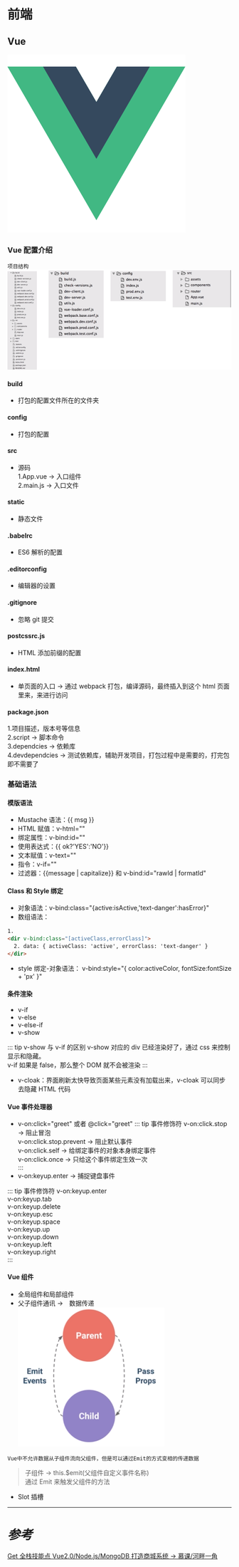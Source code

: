 # 前端

## Vue

![Vuelogo](../.vuepress/public/vuelogo.png)

### Vue 配置介绍

`项目结构`
![Vue配置图](../.vuepress/public/vuepeizhitu.jpg)

#### build

- 打包的配置文件所在的文件夹

#### config

- 打包的配置

#### src

- 源码<br>
  1.App.vue -> 入口组件<br>
  2.main.js -> 入口文件<br>

#### static

- 静态文件

#### .babelrc

- ES6 解析的配置

#### .editorconfig

- 编辑器的设置

#### .gitignore

- 忽略 git 提交

#### postcssrc.js

- HTML 添加前缀的配置

#### index.html

- 单页面的入口 -> 通过 webpack 打包，编译源码，最终插入到这个 html 页面里来，来进行访问

#### package.json<br>

1.项目描述，版本号等信息<br>
2.script -> 脚本命令<br>
3.dependcies -> 依赖库<br>
4.devdependcies -> 测试依赖库，辅助开发项目，打包过程中是需要的，打完包即不需要了<br>

### 基础语法

#### 模版语法

- Mustache 语法：{{ msg }}
- HTML 赋值：v-html=""
- 绑定属性：v-bind:id=""
- 使用表达式：{{ ok?'YES':'NO'}}
- 文本赋值：v-text=""
- 指令：v-if=""
- 过滤器：{{message | capitalize}} 和 v-bind:id="rawId | formatId"

#### Class 和 Style 绑定

- 对象语法：v-bind:class="{active:isActive,'text-danger':hasError}"
- 数组语法：

```html
1.
<dir v-bind:class="[activeClass,errorClass]">
  2. data: { activeClass: 'active', errorClass: 'text-danger' }
</dir>
```

- style 绑定-对象语法： v-bind:style="{ color:activeColor, fontSize:fontSize + 'px' }"

#### 条件渲染

- v-if
- v-else
- v-else-if
- v-show

::: tip v-show 与 v-if 的区别
v-show 对应的 div 已经渲染好了，通过 css 来控制显示和隐藏。<br>
v-if 如果是 false，那么整个 DOM 就不会被渲染
:::

- v-cloak：界面刷新太快导致页面某些元素没有加载出来，v-cloak 可以同步去隐藏 HTML 代码

#### Vue 事件处理器

- v-on:click="greet" 或者 @click="greet"
  ::: tip 事件修饰符
  v-on:click.stop -> 阻止冒泡<br>
  v-on:click.stop.prevent -> 阻止默认事件<br>
  v-on:click.self -> 给绑定事件的对象本身绑定事件<br>
  v-on:click.once -> 只给这个事件绑定生效一次<br>
  :::
- v-on:keyup.enter -> 捕捉键盘事件

::: tip 事件修饰符
v-on:keyup.enter<br>
v-on:keyup.tab<br>
v-on:keyup.delete<br>
v-on:keyup.esc<br>
v-on:keyup.space<br>
v-on:keyup.up<br>
v-on:keyup.down<br>
v-on:keyup.left<br>
v-on:keyup.right<br>
:::

#### Vue 组件

- 全局组件和局部组件
- 父子组件通讯 ->　数据传递
  ![Vue父子组件通讯](../.vuepress/public/vuefuzizujiantongxin.jpg)

`Vue中不允许数据从子组件流向父组件，但是可以通过Emit的方式变相的传递数据`

> 子组件 -> this.\$emit(父组件自定义事件名称) <br>
> 通过 Emit 来触发父组件的方法

- Slot 插槽

---

# _参考_

[Get 全栈技能点 Vue2.0/Node.js/MongoDB 打造商城系统 -> 慕课/河畔一角](https://coding.imooc.com/learn/list/113.html)










<comment-comment/>
